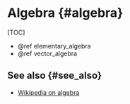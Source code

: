 Algebra {#algebra}
=======

[TOC]


- @ref elementary_algebra
- @ref vector_algebra


See also {#see_also}
--------
- [Wikipedia on algebra](https://en.wikipedia.org/wiki/Algebra)
